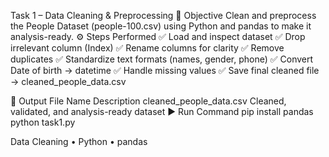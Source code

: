 Task 1 – Data Cleaning & Preprocessing
📌 Objective
Clean and preprocess the People Dataset (people-100.csv) using Python and pandas to make it analysis-ready.
⚙️ Steps Performed
✅ Load and inspect dataset
✅ Drop irrelevant column (Index)
✅ Rename columns for clarity
✅ Remove duplicates
✅ Standardize text formats (names, gender, phone)
✅ Convert Date of birth → datetime
✅ Handle missing values
✅ Save final cleaned file → cleaned_people_data.csv

💾 Output
File Name	Description
cleaned_people_data.csv	Cleaned, validated, and analysis-ready dataset
▶️ Run Command
pip install pandas
python task1.py

Data Cleaning • Python • pandas
